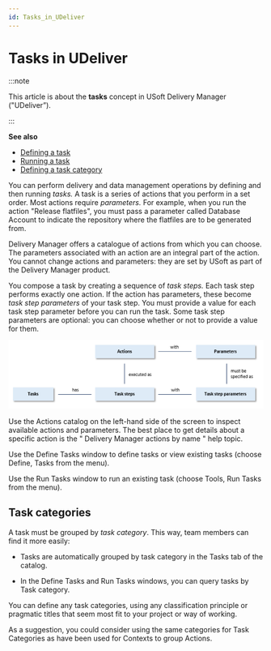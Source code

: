 ```yaml
---
id: Tasks_in_UDeliver
---
```


# Tasks in UDeliver


:::note

This article is about the **tasks** concept in USoft Delivery Manager ("UDeliver”).

:::

**See also**

- [Defining a task](/docs/Continuous_delivery/Delivery_Manager_basic_procedures/Defining_a_task.md)
- [Running a task](/docs/Continuous_delivery/Delivery_Manager_basic_procedures/Running_a_task.md)
- [Defining a task category](/docs/Continuous_delivery/Delivery_Manager_basic_procedures/Defining_a_task_category.md)

You can perform delivery and data management operations by defining and then running *tasks.* A task is a series of actions that you perform in a set order. Most actions require *parameters.* For example, when you run the action "Release flatfiles", you must pass a parameter called Database Account to indicate the repository where the flatfiles are to be generated from.

Delivery Manager offers a catalogue of actions from which you can choose. The parameters associated with an action are an integral part of the action. You cannot change actions and parameters: they are set by USoft as part of the Delivery Manager product.

You compose a task by creating a sequence of *task steps.* Each task step performs exactly one action. If the action has parameters, these become *task step parameters* of your task step. You must provide a value for each task step parameter before you can run the task. Some task step parameters are optional: you can choose whether or not to provide a value for them.

![](./assets/e79f8b50-f353-4bce-8846-627bd9b5e2f8.png)

Use the Actions catalog on the left-hand side of the screen to inspect available actions and parameters. The best place to get details about a specific action is the " Delivery Manager actions by name " help topic.

Use the Define Tasks window to define tasks or view existing tasks (choose Define, Tasks from the menu).

Use the Run Tasks window to run an existing task (choose Tools, Run Tasks from the menu).

## Task categories

A task must be grouped by *task category*. This way, team members can find it more easily:

- Tasks are automatically grouped by task category in the Tasks tab of the catalog.

- In the Define Tasks and Run Tasks windows, you can query tasks by Task category.

You can define any task categories, using any classification principle or pragmatic titles that seem most fit to your project or way of working.

As a suggestion, you could consider using the same categories for Task Categories as have been used for Contexts to group Actions.